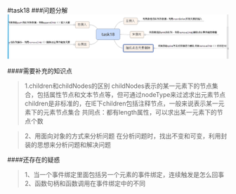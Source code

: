 #task18
###问题分解
![](image/one.png)

####需要补充的知识点
>1.children和childNodes的区别
		childNodes表示的某一元素下的节点集合，包括属性节点和文本节点等，但可通过nodeType来过滤求出元素节点
		children是非标准的，在IE下children包括注释节点，一般来说表示某一元素下的元素节点集合
		共同点：都有length属性，可以求出某一元素下的节点个数

>2、用面向对象的方式来分析问题
		在分析问题时，找出不变和可变，利用封装的思想来分析问题和解决问题


####还存在的疑惑
>1、当一个事件绑定里面包括另一个元素的事件绑定，连续触发是怎么回事
>2、函数句柄和函数调用在事件绑定中的不同